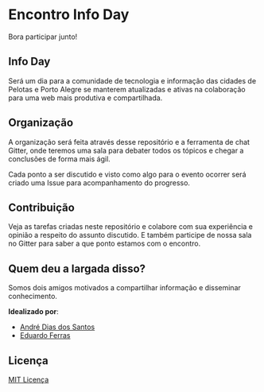 # Encontro Info Day

Bora participar junto!

## Info Day
Será um dia para a comunidade de tecnologia e informação das cidades de Pelotas e Porto Alegre se manterem atualizadas e ativas na colaboração para uma web mais produtiva e compartilhada.

## Organização

A organização será feita através desse repositório e a ferramenta de chat Gitter, onde teremos uma sala para debater todos os tópicos e chegar a conclusões de forma mais ágil.

Cada ponto a ser discutido e visto como algo para o evento ocorrer será criado uma Issue para acompanhamento do progresso.

## Contribuição

Veja as tarefas criadas neste repositório e colabore com sua experiência e opinião a respeito do assunto discutido. E também participe de nossa sala no Gitter para saber a que ponto estamos com o encontro.

## Quem deu a largada disso?

Somos dois amigos motivados a compartilhar informação e disseminar conhecimento.

**Idealizado por**:

* [André Dias dos Santos](http://github.com/andrehNSFW)
* [Eduardo Ferras](http://github.com/edferras)

## Licença

[MIT Licença](http://edferras.mit-license.org)
